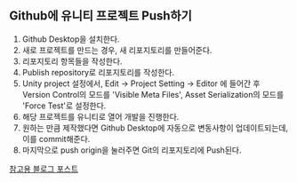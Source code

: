 ## Github에 유니티 프로젝트 Push하기

1. Github Desktop을 설치한다.
2. 새로 프로젝트를 만드는 경우, 새 리포지토리를 만들어준다.
3. 리포지토리 항목들을 작성한다.
4. Publish repository로 리포지토리를 작성한다.
5. Unity project 설정에서, Edit → Project Setting → Editor 에 들어간 후 Version Control의 모드를 'Visible Meta Files', Asset Serialization의 모드를 'Force Test'로 설정한다.
6. 해당 프로젝트를 유니티로 열어 개발을 진행한다.
7. 원하는 만큼 제작했다면 Github Desktop에 자동으로 변동사항이 업데이트되는데, 이를 commit해준다.
8. 마지막으로 push origin을 눌러주면 Git의 리포지토리에 Push된다.  

[참고용 블로그 포스트](https://suldangoo.tistory.com/3)
